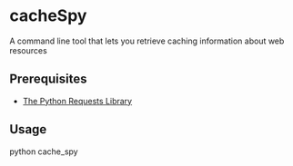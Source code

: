 # cacheSpy
A command line tool that lets you retrieve caching information about web resources

## Prerequisites
* [The Python Requests Library](https://requests.readthedocs.io/en/master/)

## Usage
python cache_spy <URL>

